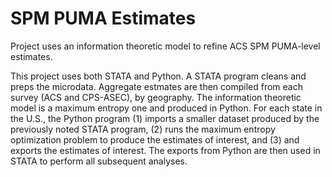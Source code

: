 # SPM PUMA Estimates
Project uses an information theoretic model to refine ACS SPM PUMA-level estimates. 

This project uses both STATA and Python. A STATA program cleans and preps the microdata. Aggregate estmates are then compiled from each survey (ACS and CPS-ASEC), by geography. The information theoretic model is a maximum entropy one and produced in Python. For each state in the U.S., the Python program (1) imports a smaller dataset produced by the previously noted STATA program, (2) runs the maximum entropy optimization problem to produce the estimates of interest, and (3) and exports the estimates of interest. The exports from Python are then used in STATA to perform all subsequent analyses.
